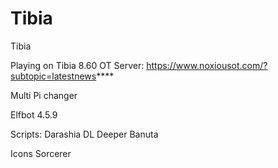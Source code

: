 # Tibia
Tibia

Playing on Tibia 8.60 OT Server:
https://www.noxiousot.com/?subtopic=latestnews****

Multi Pi changer

Elfbot 4.5.9

Scripts:
Darashia DL
Deeper Banuta

Icons
Sorcerer

